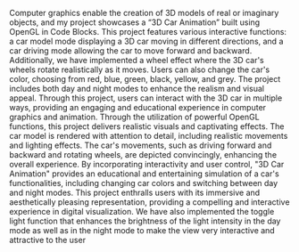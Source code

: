 Computer graphics enable the creation of 3D models of real or imaginary objects, and my project showcases a “3D Car Animation” built using OpenGL in Code Blocks. This project features various interactive functions: a car model mode displaying a 3D car moving in different directions, and a car driving mode allowing the car to move forward and backward. Additionally, we have implemented a wheel effect where the 3D car's wheels rotate realistically as it moves. Users can also change the car's color, choosing from red, blue, green, black, yellow, and grey. The project includes both day and night modes to enhance the realism and visual appeal. Through this project, users can interact with the 3D car in multiple ways, providing an engaging and educational experience in computer graphics and animation.
Through the utilization of powerful OpenGL functions, this project delivers realistic visuals and captivating effects. The car model is rendered with attention to detail, including realistic movements and lighting effects. The car's movements, such as driving forward and backward and rotating wheels, are depicted convincingly, enhancing the overall experience. By incorporating interactivity and user control, "3D Car Animation" provides an educational and entertaining simulation of a car's functionalities, including changing car colors and switching between day and night modes. This project enthralls users with its immersive and aesthetically pleasing representation, providing a compelling and interactive experience in digital visualization. 
We have also implemented the toggle light function that enhances the brightness of the light intensity in the day mode as well as in the night mode to make the view very interactive and attractive to the user
